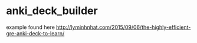 # anki_deck_builder
example found here http://lyminhnhat.com/2015/09/06/the-highly-efficient-gre-anki-deck-to-learn/

